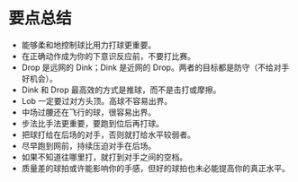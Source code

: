 # 要点总结

* 能够柔和地控制球比用力打球更重要。
* 在正确动作成为你的下意识反应前，不要打比赛。
* Drop 是远网的 Dink；Dink 是近网的 Drop。两者的目标都是防守（不给对手好机会）。
* Dink 和 Drop 最高效的方式是推球，而不是击打或摩擦。
* Lob 一定要过对方头顶。高球不容易出界。
* 中场过腰还在飞行的球，很容易出界。
* 步法比手法更重要，要跑到位后再打球。
* 把球打给在后场的对手，否则就打给水平较弱者。
* 尽早跑到网前，持续压迫对手在后场。
* 如果不知道往哪里打，就打到对手之间的空档。
* 质量差的球拍或许能影响你的手感，但好的球拍也未必能提高你的真正水平。
